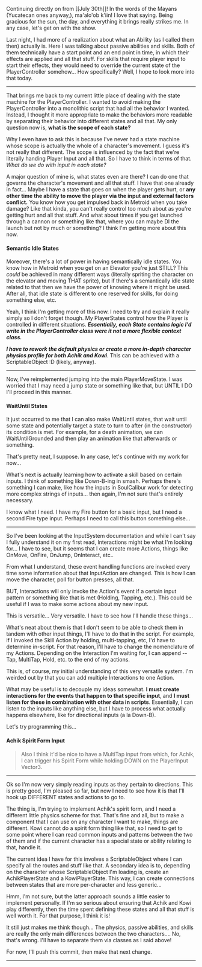 Continuing directly on from [[July 30th]]! In the words of the Mayans (Yucatecan ones anyway,), ma'alo'ob k'iin! I love that saying. Being gracious for the sun, the day, and everything it brings really strikes me. In any case, let's get on with the show.

Last night, I had more of a realization about what an Ability (as I called them then) actually is. Here I was talking about passive abilities and skills. Both of them technically have a start point and an end point in time, in which their effects are applied and all that stuff. For skills that require player input to start their effects, they would need to override the current state of the PlayerController somehow... How specifically? Well, I hope to look more into that today.

---

That brings me back to my current little place of dealing with the state machine for the PlayerController. I wanted to avoid making the PlayerController into a monolithic script that had all the behavior I wanted. Instead, I thought it more appropriate to make the behaviors more readable by separating their behavior into different states and all that. My only question now is, **what is the scope of each state?**

Why I even have to ask this is because I've never had a state machine whose scope is actually the whole of a character's movement. I guess it's not really that different. The scope is influenced by the fact that we're literally handing Player Input and all that. So I have to think in terms of that. *What do we do with input in each state?*

A major question of mine is, what states even are there? I can do one that governs the character's movement and all that stuff. I have that one already in fact...
Maybe I have a state that goes on when the player gets hurt, or **any other time the ability to move the player via the input and external factors conflict.** You know how you get impulsed back in Metroid when you take damage? Like that kinda, you can't really control too much about as you're getting hurt and all that stuff. And what about times if you get launched through a cannon or something like that, where you can maybe DI the launch but not by much or something? I think I'm getting more about this now.

#### Semantic Idle States
Moreover, there's a lot of power in having semantically idle states. You know how in Metroid when you get on an Elevator you're just STILL? This *could* be achieved in many different ways (literally spriting the character on the elevator and moving THAT sprite), but if there's a semantically idle state related to that then we have the power of knowing where it might be used. After all, that idle state is different to one reserved for skills, for doing something else, etc.

Yeah, I think I'm getting more of this now. I need to try and explain it really simply so I don't forget though. My PlayerStates control how the Player is controlled in different situations. ***Essentially, each State contains logic I'd write in the PlayerController class were it not a more flexible context class.***

***I have to rework the default physics or create a more in-depth character physics profile for both Achik and Kowi***. This can be achieved with a ScriptableObject :D (likely, anyway).

---

Now, I've reimplemented jumping into the main PlayerMoveState. I was worried that I may need a jump state or something like that, but UNTIL I DO I'll proceed in this manner.

#### WaitUntil States
It just occurred to me that I can also make WaitUntil states, that wait until some state and potentially target a state to turn to after (in the constructor) its condition is met. For example, for a death animation, we can WaitUntilGrounded and then play an animation like that afterwards or something.

That's pretty neat, I suppose. In any case, let's continue with my work for now...

What's next is actually learning how to activate a skill based on certain inputs. I think of something like Down-B-ing in smash. Perhaps there's something I can make, like how the inputs in SoulCalibur work for detecting more complex strings of inputs... then again, I'm not sure that's entirely necessary.

I know what I need. I have my Fire button for a basic input, but I need a second Fire type input. Perhaps I need to call this button something else...

---

So I've been looking at the InputSystem documentation and while I can't say I fully understand it on my first read, Interactions might be what I'm looking for... I have to see, but it seems that I can create more Actions, things like OnMove, OnFire, OnJump, OnInteract, etc..

From what I understand, these event handling functions are invoked every time some information about that InputAction are changed. This is how I can move the character, poll for button presses, all that.

BUT, Interactions will only invoke the Action's event if a certain input pattern or something like that is met (Holding, Tapping, etc.). This could be useful if I was to make some actions about my new input. 

This is versatile... Very versatile. I have to see how I'll handle these things...

What's neat about them is that I don't seem to be able to check them in tandem with other input things, I'll have to do that in the script. For example, if I invoked the Skill Action by holding, multi-tapping, etc, I'd have to determine in-script. For that reason, I'll have to change the nomenclature of my Actions. Depending on the Interaction I'm waiting for, I can append --Tap, MultiTap, Hold, etc. to the end of my actions.

This is, of course, my initial understanding of this very versatile system. I'm weirded out by that you can add multiple Interactions to one Action.

What may be useful is to decouple my ideas somewhat. **I must create interactions for the events that happen to that specific input**, and **I must listen for these in combination with other data in scripts**. Essentially, I can listen to the inputs like anything else, but I have to process what actually happens elsewhere, like for directional inputs (a la Down-B).

Let's try programming this... 

#### Achik Spirit Form Input
> Also I think it'd be nice to have a MultiTap input from which, for Achik, I can trigger his Spirit Form while holding DOWN on the PlayerInput Vector3.

---

Ok so I'm now very simply reading inputs as they pertain to directions. This is pretty good, I'm pleased so far, but now I need to see how it is that I'll hook up DIFFERENT states and actions to go to.

The thing is, I'm trying to implement Achik's spirit form, and I need a different little physics scheme for that. That's fine and all, but to make a component that I can use on any character I want to make, things are different. Kowi cannot do a spirit form thing like that, so I need to get to some point where I can read common inputs and patterns between the two of them and if the current character has a special state or ability relating to that, handle it.

The current idea I have for this involves a ScriptableObject where I can specify all the routes and stuff like that. A secondary idea is to, depending on the character whose ScriptableObject I'm loading is, create an AchikPlayerState and a KowiPlayerState. This way, I can create connections between states that are more per-character and less generic...

Hmm, I'm not sure, but the latter approach sounds a little easier to implement personally. If I'm so serious about ensuring that Achik and Kowi play differently, then the time spent defining these states and all that stuff is well worth it. For that purpose, I think it is!

It still just makes me think though... The physics, passive abilities, and skills are really the only main differences between the two characters.... No, that's wrong. I'll have to separate them via classes as I said above!

For now, I'll push this commit, then make that next change.

---

